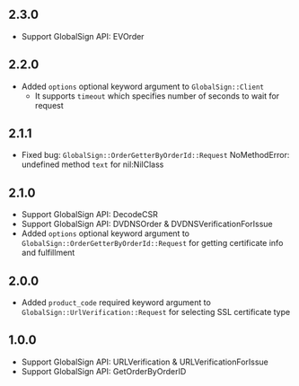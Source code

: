 ## 2.3.0
- Support GlobalSign API: EVOrder

## 2.2.0

- Added `options` optional keyword argument to `GlobalSign::Client`
  - It supports `timeout` which specifies number of seconds to wait for request

## 2.1.1
- Fixed bug: `GlobalSign::OrderGetterByOrderId::Request` NoMethodError: undefined method `text` for nil:NilClass

## 2.1.0

- Support GlobalSign API: DecodeCSR
- Support GlobalSign API: DVDNSOrder & DVDNSVerificationForIssue
- Added `options` optional keyword argument to `GlobalSign::OrderGetterByOrderId::Request` for getting certificate info and fulfillment

## 2.0.0

- Added `product_code` required keyword argument to `GlobalSign::UrlVerification::Request` for selecting SSL certificate type

## 1.0.0

- Support GlobalSign API: URLVerification & URLVerificationForIssue
- Support GlobalSign API: GetOrderByOrderID
